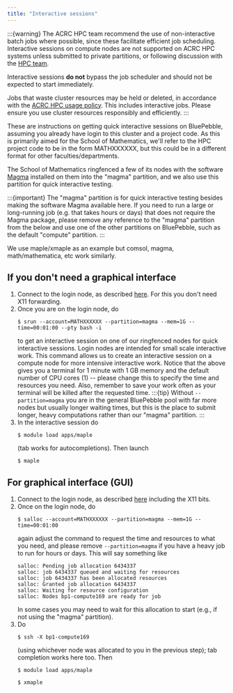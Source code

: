 ```yaml
---
title: "Interactive sessions"
---
```


:::{warning}
The ACRC HPC team recommend the use of non-interactive batch jobs where possible, since these facilitate efficient job scheduling. Interactive sessions on compute nodes are not supported on ACRC HPC systems unless submitted to private partitions, or following discussion with the [HPC team](mailto:hpc-help@bristol.ac.uk).

Interactive sessions **do not** bypass the job scheduler and should not be expected to start immediately.

Jobs that waste cluster resources may be held or deleted, in accordance with the [ACRC HPC usage policy](https://www.bristol.ac.uk/acrc/high-performance-computing/hpc-systems-policy/acrc-hpc-usage-policy/). This includes interactive jobs. Please ensure you use cluster resources responsibly and efficiently.
:::

These are instructions on getting quick interactive sessions on BluePebble, assuming you already have login to this cluster and a project code. As this is primarily aimed for the School of Mathematics, we'll refer to the HPC project code to be in the form MATHXXXXXX, but this could be in a different format for other faculties/departments.

The School of Mathematics ringfenced a few of its nodes with the software [Magma](http://magma.maths.usyd.edu.au/magma/) installed on them into the "magma" partition, and we also use this partition for quick interactive testing.

:::{important}
The "magma" partition is for quick interactive testing besides making the software Magma available here. If you need to run a large or long-running job (e.g. that takes hours or days) that does not require the Magma package, please remove any reference to the "magma" partition from the below and use one of the other partitions on BluePebble, such as the default "compute" partition.
:::

We use maple/xmaple as an example but comsol, magma, math/mathematica, etc work similarly.

## If you don't need a graphical interface
1. Connect to the login node, as described [here](https://www.acrc.bris.ac.uk/protected/hpc-docs/connecting/index.html). For this you don't need X11 forwarding.
2. Once you are on the login node, do
   ```console
   $ srun --account=MATHXXXXXX --partition=magma --mem=1G --time=00:01:00 --pty bash -i
   ```
   to get an interactive session on one of our ringfenced nodes for quick interactive sessions. Login nodes are intended for small scale interactive work. This command allows us to create an interactive session on a compute node for more intensive interactive work. Notice that the above gives you a terminal for 1 minute with 1 GB memory and the default number of CPU cores (1) -- please change this to specify the time and resources you need. Also, remember to save your work often as your terminal will be killed after the requested time.
   :::{tip}
   Without `--partition=magma` you are in the general BluePebble pool with far more nodes but usually longer waiting times, but this is the place to submit longer, heavy computations rather than our "magma" partition.
   :::
3. In the interactive session do
   ```console
   $ module load apps/maple
   ```
   (tab works for autocompletions). Then launch
   ```console
   $ maple
   ```
## For graphical interface (GUI)
1. Connect to the login node, as described [here](https://www.acrc.bris.ac.uk/protected/hpc-docs/connecting/index.html) including the X11 bits.
2. Once on the login node, do
   ```console
   $ salloc --account=MATHXXXXXX --partition=magma --mem=1G --time=00:01:00
   ```
   again adjust the command to request the time and resources to what you need, and please remove `--partition=magma` if you have a heavy job to run for hours or days. This will say something like
   ```console
   salloc: Pending job allocation 6434337
   salloc: job 6434337 queued and waiting for resources
   salloc: job 6434337 has been allocated resources
   salloc: Granted job allocation 6434337
   salloc: Waiting for resource configuration
   salloc: Nodes bp1-compute169 are ready for job
   ```
   In some cases you may need to wait for this allocation to start (e.g., if not using the "magma" partition).
3. Do
   ```console
   $ ssh -X bp1-compute169
   ```
   (using whichever node was allocated to you in the previous step); tab completion works here too. Then
   ```console
   $ module load apps/maple
   ```
   ```console
   $ xmaple
   ```
